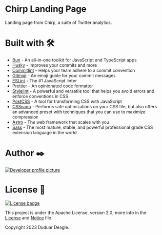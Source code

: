 # Chirp Landing Page

Landing page from Chirp, a suite of Twitter analytics.

# Built with 🛠️

- [Bun](https://bun.sh) - An all-in-one toolkit for JavaScript and TypeScript apps
- [Husky](https://typicode.github.io/husky) - Improves your commits and more
- [Commitlint](https://commitlint.js.org) - Helps your team adhere to a commit convention
- [Gitmoji](https://gitmoji.dev) - An emoji guide for your commit messages
- [ESLint](https://eslint.org) - The #1 JavaScript linter
- [Prettier](https://prettier.io) - An opinionated code formatter
- [Stylelint](https://stylelint.io) - A powerful and versatile tool that helps you avoid errors and enforce conventions in CSS
- [PostCSS](https://postcss.org) - A tool for transforming CSS with JavaScript
- [CSSnano](https://cssnano.co) - Performs safe optimizations on your CSS file, but also offers an advanced preset with techniques that you can use to maximize compression
- [Astro](https://astro.build) - The web framework that scales with you
- [Sass](https://sass-lang.com) - The most mature, stable, and powerful professional grade CSS extension language in the world

# Author ✒️

[![Developer profile picture](https://contrib.rocks/image?repo=duduardeagle/chirp-landing)](https://github.com/duduardeagle)

# License 📄

[![License badge](https://img.shields.io/badge/License-Apache--2.0-red)](https://apache.org/licenses/LICENSE-2.0)

This project is under the Apache License, version 2.0; more info in the [License](LICENSE) and [Notice](NOTICE) file.

Copyright 2023 Duduar Deagle.
